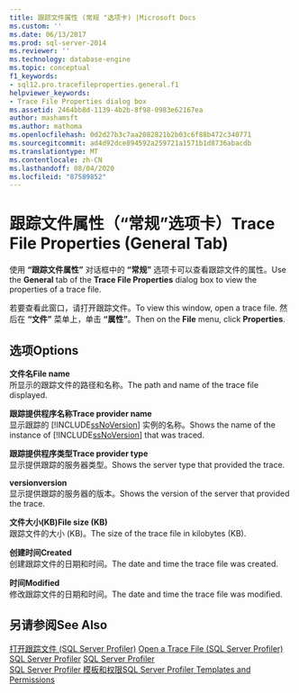 ```yaml
---
title: 跟踪文件属性 (常规 "选项卡) |Microsoft Docs
ms.custom: ''
ms.date: 06/13/2017
ms.prod: sql-server-2014
ms.reviewer: ''
ms.technology: database-engine
ms.topic: conceptual
f1_keywords:
- sql12.pro.tracefileproperties.general.f1
helpviewer_keywords:
- Trace File Properties dialog box
ms.assetid: 2464bb8d-1139-4b2b-8f98-0983e62167ea
author: mashamsft
ms.author: mathoma
ms.openlocfilehash: 0d2d27b3c7aa2082821b2b03c6f88b472c340771
ms.sourcegitcommit: ad4d92dce894592a259721a1571b1d8736abacdb
ms.translationtype: MT
ms.contentlocale: zh-CN
ms.lasthandoff: 08/04/2020
ms.locfileid: "87589852"
---
```

# <a name="trace-file-properties-general-tab"></a><span data-ttu-id="ffe3c-102">跟踪文件属性（“常规”选项卡）</span><span class="sxs-lookup"><span data-stu-id="ffe3c-102">Trace File Properties (General Tab)</span></span>
  <span data-ttu-id="ffe3c-103">使用 **“跟踪文件属性”** 对话框中的 **“常规”** 选项卡可以查看跟踪文件的属性。</span><span class="sxs-lookup"><span data-stu-id="ffe3c-103">Use the **General** tab of the **Trace File Properties** dialog box to view the properties of a trace file.</span></span>  
  
 <span data-ttu-id="ffe3c-104">若要查看此窗口，请打开跟踪文件。</span><span class="sxs-lookup"><span data-stu-id="ffe3c-104">To view this window, open a trace file.</span></span> <span data-ttu-id="ffe3c-105">然后在 **“文件”** 菜单上，单击 **“属性”**。</span><span class="sxs-lookup"><span data-stu-id="ffe3c-105">Then on the **File** menu, click **Properties**.</span></span>  
  
## <a name="options"></a><span data-ttu-id="ffe3c-106">选项</span><span class="sxs-lookup"><span data-stu-id="ffe3c-106">Options</span></span>  
 <span data-ttu-id="ffe3c-107">**文件名**</span><span class="sxs-lookup"><span data-stu-id="ffe3c-107">**File name**</span></span>  
 <span data-ttu-id="ffe3c-108">所显示的跟踪文件的路径和名称。</span><span class="sxs-lookup"><span data-stu-id="ffe3c-108">The path and name of the trace file displayed.</span></span>  
  
 <span data-ttu-id="ffe3c-109">**跟踪提供程序名称**</span><span class="sxs-lookup"><span data-stu-id="ffe3c-109">**Trace provider name**</span></span>  
 <span data-ttu-id="ffe3c-110">显示跟踪的 [!INCLUDE[ssNoVersion](../includes/ssnoversion-md.md)] 实例的名称。</span><span class="sxs-lookup"><span data-stu-id="ffe3c-110">Shows the name of the instance of [!INCLUDE[ssNoVersion](../includes/ssnoversion-md.md)] that was traced.</span></span>  
  
 <span data-ttu-id="ffe3c-111">**跟踪提供程序类型**</span><span class="sxs-lookup"><span data-stu-id="ffe3c-111">**Trace provider type**</span></span>  
 <span data-ttu-id="ffe3c-112">显示提供跟踪的服务器类型。</span><span class="sxs-lookup"><span data-stu-id="ffe3c-112">Shows the server type that provided the trace.</span></span>  
  
 <span data-ttu-id="ffe3c-113">**version**</span><span class="sxs-lookup"><span data-stu-id="ffe3c-113">**version**</span></span>  
 <span data-ttu-id="ffe3c-114">显示提供跟踪的服务器的版本。</span><span class="sxs-lookup"><span data-stu-id="ffe3c-114">Shows the version of the server that provided the trace.</span></span>  
  
 <span data-ttu-id="ffe3c-115">**文件大小(KB)**</span><span class="sxs-lookup"><span data-stu-id="ffe3c-115">**File size (KB)**</span></span>  
 <span data-ttu-id="ffe3c-116">跟踪文件的大小 (KB)。</span><span class="sxs-lookup"><span data-stu-id="ffe3c-116">The size of the trace file in kilobytes (KB).</span></span>  
  
 <span data-ttu-id="ffe3c-117">**创建时间**</span><span class="sxs-lookup"><span data-stu-id="ffe3c-117">**Created**</span></span>  
 <span data-ttu-id="ffe3c-118">创建跟踪文件的日期和时间。</span><span class="sxs-lookup"><span data-stu-id="ffe3c-118">The date and time the trace file was created.</span></span>  
  
 <span data-ttu-id="ffe3c-119">**时间**</span><span class="sxs-lookup"><span data-stu-id="ffe3c-119">**Modified**</span></span>  
 <span data-ttu-id="ffe3c-120">修改跟踪文件的日期和时间。</span><span class="sxs-lookup"><span data-stu-id="ffe3c-120">The date and time the trace file was modified.</span></span>  
  
## <a name="see-also"></a><span data-ttu-id="ffe3c-121">另请参阅</span><span class="sxs-lookup"><span data-stu-id="ffe3c-121">See Also</span></span>  
 <span data-ttu-id="ffe3c-122">[打开跟踪文件 &#40;SQL Server Profiler&#41;](../tools/sql-server-profiler/open-a-trace-file-sql-server-profiler.md) </span><span class="sxs-lookup"><span data-stu-id="ffe3c-122">[Open a Trace File &#40;SQL Server Profiler&#41;](../tools/sql-server-profiler/open-a-trace-file-sql-server-profiler.md) </span></span>  
 <span data-ttu-id="ffe3c-123">[SQL Server Profiler](../tools/sql-server-profiler/sql-server-profiler.md) </span><span class="sxs-lookup"><span data-stu-id="ffe3c-123">[SQL Server Profiler](../tools/sql-server-profiler/sql-server-profiler.md) </span></span>  
 [<span data-ttu-id="ffe3c-124">SQL Server Profiler 模板和权限</span><span class="sxs-lookup"><span data-stu-id="ffe3c-124">SQL Server Profiler Templates and Permissions</span></span>](../tools/sql-server-profiler/sql-server-profiler-templates-and-permissions.md)  
  
  
